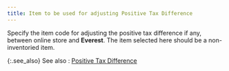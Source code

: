 ```yaml
---
title: Item to be used for adjusting Positive Tax Difference
---
```



Specify the item code for adjusting the positive tax difference if any, between online store and **Everest**. The item selected here should be a non-inventoried item.


{:.see_also}
See also
: [Positive Tax Difference]({{site.utl_baseurl}}/misc/positive_tax_difference_utility_yahoo_import_utility_content.html)
